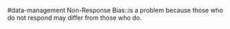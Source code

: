 #data-management 
Non-Response Bias::is a problem because those who do not respond may differ from those who do.